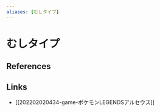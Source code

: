```yaml
---
aliases: [むしタイプ]
---
```

# むしタイプ



## References



## Links

- [[202202020434-game-ポケモンLEGENDSアルセウス]]

